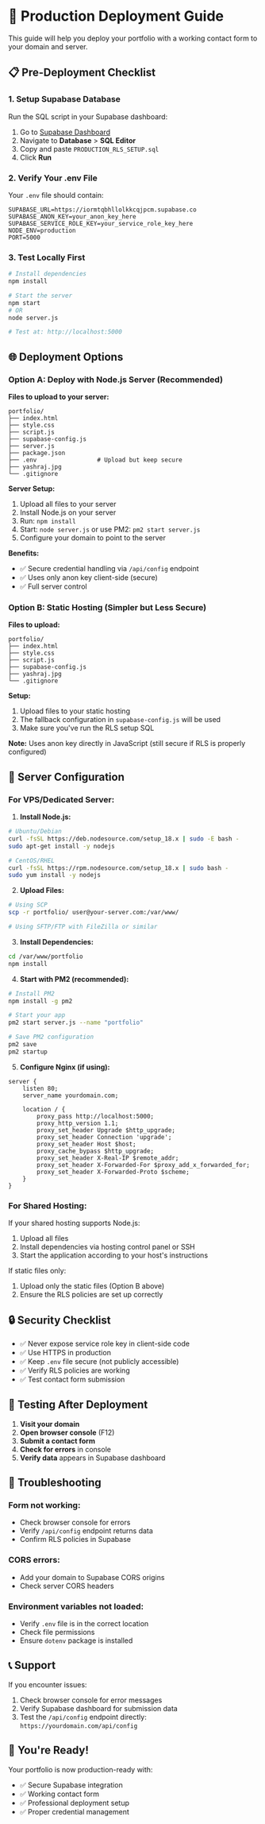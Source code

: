 # 🚀 Production Deployment Guide

This guide will help you deploy your portfolio with a working contact form to your domain and server.

## 📋 Pre-Deployment Checklist

### 1. **Setup Supabase Database**
Run the SQL script in your Supabase dashboard:
1. Go to [Supabase Dashboard](https://supabase.com/dashboard)
2. Navigate to **Database** > **SQL Editor**
3. Copy and paste `PRODUCTION_RLS_SETUP.sql`
4. Click **Run**

### 2. **Verify Your .env File**
Your `.env` file should contain:
```env
SUPABASE_URL=https://iormtqbhllolkkcqjpcm.supabase.co
SUPABASE_ANON_KEY=your_anon_key_here
SUPABASE_SERVICE_ROLE_KEY=your_service_role_key_here
NODE_ENV=production
PORT=5000
```

### 3. **Test Locally First**
```bash
# Install dependencies
npm install

# Start the server
npm start
# OR
node server.js

# Test at: http://localhost:5000
```

## 🌐 Deployment Options

### **Option A: Deploy with Node.js Server (Recommended)**

**Files to upload to your server:**
```
portfolio/
├── index.html
├── style.css
├── script.js
├── supabase-config.js
├── server.js
├── package.json
├── .env                 # Upload but keep secure
├── yashraj.jpg
└── .gitignore
```

**Server Setup:**
1. Upload all files to your server
2. Install Node.js on your server
3. Run: `npm install`
4. Start: `node server.js` or use PM2: `pm2 start server.js`
5. Configure your domain to point to the server

**Benefits:**
- ✅ Secure credential handling via `/api/config` endpoint
- ✅ Uses only anon key client-side (secure)
- ✅ Full server control

### **Option B: Static Hosting (Simpler but Less Secure)**

**Files to upload:**
```
portfolio/
├── index.html
├── style.css
├── script.js
├── supabase-config.js
├── yashraj.jpg
└── .gitignore
```

**Setup:**
1. Upload files to your static hosting
2. The fallback configuration in `supabase-config.js` will be used
3. Make sure you've run the RLS setup SQL

**Note:** Uses anon key directly in JavaScript (still secure if RLS is properly configured)

## 🔧 Server Configuration

### **For VPS/Dedicated Server:**

1. **Install Node.js:**
```bash
# Ubuntu/Debian
curl -fsSL https://deb.nodesource.com/setup_18.x | sudo -E bash -
sudo apt-get install -y nodejs

# CentOS/RHEL
curl -fsSL https://rpm.nodesource.com/setup_18.x | sudo bash -
sudo yum install -y nodejs
```

2. **Upload Files:**
```bash
# Using SCP
scp -r portfolio/ user@your-server.com:/var/www/

# Using SFTP/FTP with FileZilla or similar
```

3. **Install Dependencies:**
```bash
cd /var/www/portfolio
npm install
```

4. **Start with PM2 (recommended):**
```bash
# Install PM2
npm install -g pm2

# Start your app
pm2 start server.js --name "portfolio"

# Save PM2 configuration
pm2 save
pm2 startup
```

5. **Configure Nginx (if using):**
```nginx
server {
    listen 80;
    server_name yourdomain.com;
    
    location / {
        proxy_pass http://localhost:5000;
        proxy_http_version 1.1;
        proxy_set_header Upgrade $http_upgrade;
        proxy_set_header Connection 'upgrade';
        proxy_set_header Host $host;
        proxy_cache_bypass $http_upgrade;
        proxy_set_header X-Real-IP $remote_addr;
        proxy_set_header X-Forwarded-For $proxy_add_x_forwarded_for;
        proxy_set_header X-Forwarded-Proto $scheme;
    }
}
```

### **For Shared Hosting:**

If your shared hosting supports Node.js:
1. Upload all files
2. Install dependencies via hosting control panel or SSH
3. Start the application according to your host's instructions

If static files only:
1. Upload only the static files (Option B above)
2. Ensure the RLS policies are set up correctly

## 🔒 Security Checklist

- ✅ Never expose service role key in client-side code
- ✅ Use HTTPS in production
- ✅ Keep `.env` file secure (not publicly accessible)
- ✅ Verify RLS policies are working
- ✅ Test contact form submission

## 🧪 Testing After Deployment

1. **Visit your domain**
2. **Open browser console** (F12)
3. **Submit a contact form**
4. **Check for errors** in console
5. **Verify data** appears in Supabase dashboard

## 🚨 Troubleshooting

### **Form not working:**
- Check browser console for errors
- Verify `/api/config` endpoint returns data
- Confirm RLS policies in Supabase

### **CORS errors:**
- Add your domain to Supabase CORS origins
- Check server CORS headers

### **Environment variables not loaded:**
- Verify `.env` file is in the correct location
- Check file permissions
- Ensure `dotenv` package is installed

## 📞 Support

If you encounter issues:
1. Check browser console for error messages
2. Verify Supabase dashboard for submission data
3. Test the `/api/config` endpoint directly: `https://yourdomain.com/api/config`

## 🎉 You're Ready!

Your portfolio is now production-ready with:
- ✅ Secure Supabase integration
- ✅ Working contact form
- ✅ Professional deployment setup
- ✅ Proper credential management
